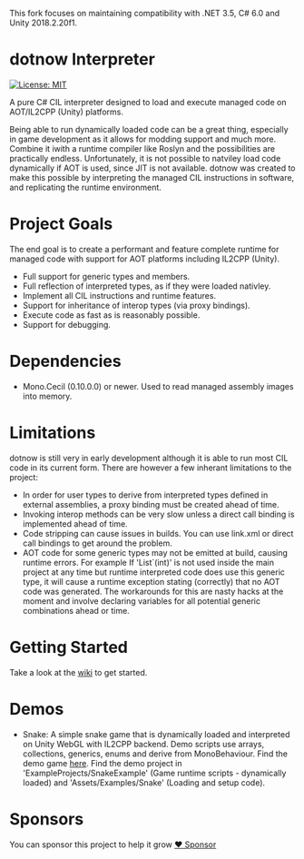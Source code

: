 This fork focuses on maintaining compatibility with .NET 3.5, C# 6.0 and Unity 2018.2.20f1.
# dotnow Interpreter
[![License: MIT](https://img.shields.io/badge/License-MIT-green.svg)](https://opensource.org/licenses/MIT)

A pure C# CIL interpreter designed to load and execute managed code on AOT/IL2CPP (Unity) platforms.

Being able to run dynamically loaded code can be a great thing, especially in game development as it allows for modding support and much more. Combine it iwith a runtime compiler like Roslyn and the possibilities are practically endless. Unfortunately, it is not possible to natviley load code dynamically if AOT is used, since JIT is not available. dotnow was created to make this possible by interpreting the managed CIL instructions in software, and replicating the runtime environment.

# Project Goals
The end goal is to create a performant and feature complete runtime for managed code with support for AOT platforms including IL2CPP (Unity).
- Full support for generic types and members.
- Full reflection of interpreted types, as if they were loaded nativley.
- Implement all CIL instructions and runtime features.
- Support for inheritance of interop types (via proxy bindings).
- Execute code as fast as is reasonably possible.
- Support for debugging.

# Dependencies
- Mono.Cecil (0.10.0.0) or newer. Used to read managed assembly images into memory.

# Limitations
dotnow is still very in early development although it is able to run most CIL code in its current form. There are however a few inherant limitations to the project:
- In order for user types to derive from interpreted types defined in external assemblies, a proxy binding must be created ahead of time.
- Invoking interop methods can be very slow unless a direct call binding is implemented ahead of time.
- Code stripping can cause issues in builds. You can use link.xml or direct call bindings to get around the problem. 
- AOT code for some generic types may not be emitted at build, causing runtime errors. For example If 'List`(int)' is not used inside the main project at any time but runtime interpreted code does use this generic type, it will cause a runtime exception stating (correctly) that no AOT code was generated. The workarounds for this are nasty hacks at the moment and involve declaring variables for all potential generic combinations ahead or time.

# Getting Started
Take a look at the [wiki](https://github.com/scottyboy805/dotnow-interpreter/wiki) to get started.

# Demos
- Snake: A simple snake game that is dynamically loaded and interpreted on Unity WebGL with IL2CPP backend. Demo scripts use arrays, collections, generics, enums and derive from MonoBehaviour. Find the demo game [here](https://trivialinteractive.co.uk/products/demo/trivialclr/snake). Find the demo project in 'ExampleProjects/SnakeExample' (Game runtime scripts - dynamically loaded) and 'Assets/Examples/Snake' (Loading and setup code).

# Sponsors
You can sponsor this project to help it grow
[:heart: Sponsor](https://github.com/sponsors/scottyboy805)
